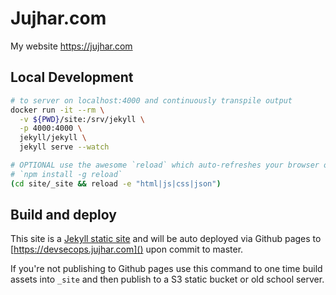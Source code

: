 # Jujhar.com


My website https://jujhar.com

## Local Development

```bash
# to server on localhost:4000 and continuously transpile output
docker run -it --rm \
  -v ${PWD}/site:/srv/jekyll \
  -p 4000:4000 \
  jekyll/jekyll \
  jekyll serve --watch

# OPTIONAL use the awesome `reload` which auto-refreshes your browser on change using websockets
# `npm install -g reload`
(cd site/_site && reload -e "html|js|css|json")
```

## Build and deploy

This site is a [Jekyll static site](https://jekyllrb.com/) and will be auto deployed via Github pages to [https://devsecops.jujhar.com]() upon commit to master.

If you're not publishing to Github pages use this command to one time build assets into `_site` and then publish to a S3 static bucket or old school server.
